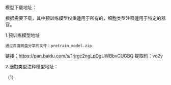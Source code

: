 模型下载地址：

根据需要下载，其中预训练模型权重适用于所有的，细胞类型注释适用于特定的器官。

  1.预训练模型地址

    通过百度网盘分享的文件：pretrain_model.zip
链接：https://pan.baidu.com/s/1rjrgc2ngLpDgUWBbvCUGBQ 
提取码：vo2y
    
  2.细胞类型注释模型地址：
  
  （1）
